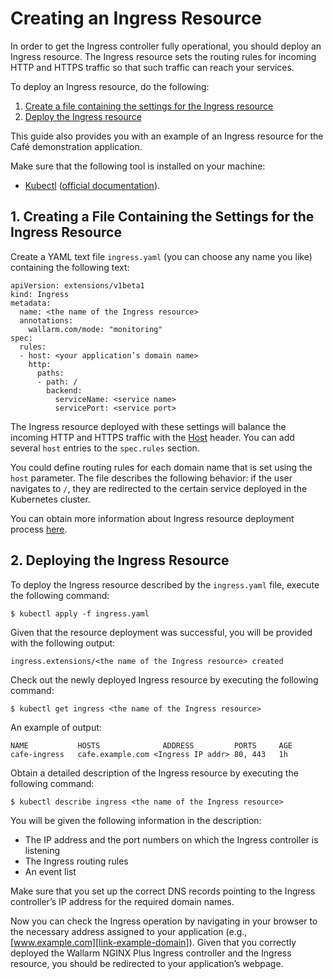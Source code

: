 ﻿    
[link-kubectl-website]:             https://kubernetes.io/docs/reference/kubectl/overview/
[link-kubectl-docs]:                https://kubernetes.io/docs/tasks/tools/install-kubectl/
[link-host-header]:                 https://tools.ietf.org/html/rfc7230#section-5.4
[link-ingress-docs]:                https://kubernetes.io/docs/concepts/services-networking/ingress/
[link-example-domain]:              https://www.example.com/

    
[anchor1]:      #1--creating-a-file-containing-the-settings-for-the-ingress-resource
[anchor2]:      #2--deploying-the-ingress-resource
    
[link-next-chapter]:        wallarm-services-check.md
[link-previous-chapter]:    deploy.md
    
    
    
    
#   Creating an Ingress Resource
    
In order to get the Ingress controller fully operational, you should deploy an Ingress resource. The Ingress resource sets the routing rules for incoming HTTP and HTTPS traffic so that such traffic can reach your services. 

To deploy an Ingress resource, do the following:
1.  [Create a file containing the settings for the Ingress resource][anchor1]
2.  [Deploy the Ingress resource][anchor2]

This guide also provides you with an example of an Ingress resource for the Café demonstration application.

Make sure that the following tool is installed on your machine:
*   [Kubectl][link-kubectl-website] ([official documentation][link-kubectl-docs]).

##  1.  Creating a File Containing the Settings for the Ingress Resource

Create a YAML text file `ingress.yaml` (you can choose any name you like) containing the following text:

```
apiVersion: extensions/v1beta1
kind: Ingress
metadata:
  name: <the name of the Ingress resource>
  annotations:
    wallarm.com/mode: "monitoring"
spec:
  rules:
  - host: <your application’s domain name>
    http:
      paths:
      - path: /
        backend:
          serviceName: <service name>
          servicePort: <service port>
```

The Ingress resource deployed with these settings will balance the incoming HTTP and HTTPS traffic with the [Host][link-host-header] header. You can add several `host` entries to the `spec.rules` section. 

 You could define routing rules for each domain name that is set using the `host` parameter. The file describes the following behavior: if the user navigates to `/`, they are redirected to the certain service deployed in the Kubernetes cluster.

You can obtain more information about Ingress resource deployment process [here][link-ingress-docs].

##  2.  Deploying the Ingress Resource

To deploy the Ingress resource described by the `ingress.yaml` file, execute the following command:

```
$ kubectl apply -f ingress.yaml
```

Given that the resource deployment was successful, you will be provided with the following output:

```
ingress.extensions/<the name of the Ingress resource> created
```

Check out the newly deployed Ingress resource by executing the following command:

```
$ kubectl get ingress <the name of the Ingress resource>
```

An example of output:

```
NAME           HOSTS              ADDRESS         PORTS     AGE
cafe-ingress   cafe.example.com <Ingress IP addr> 80, 443   1h
```

Obtain a detailed description of the Ingress resource by executing the following command:

```
$ kubectl describe ingress <the name of the Ingress resource>
```

You will be given the following information in the description:
*   The IP address and the port numbers on which the Ingress controller is listening
*   The Ingress routing rules
*   An event list

Make sure that you set up the correct DNS records pointing to the Ingress controller’s IP address for the required domain names.

<!-- -->

Now you can check the Ingress operation by navigating in your browser to the necessary address assigned to your application (e.g., [www.example.com][link-example-domain]). Given that you correctly deployed the Wallarm NGINX Plus Ingress controller and the Ingress resource, you should be redirected to your application’s webpage.
